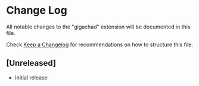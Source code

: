 # Change Log

All notable changes to the "gigachad" extension will be documented in this file.

Check [Keep a Changelog](http://keepachangelog.com/) for recommendations on how to structure this file.

## [Unreleased]

- Initial release
